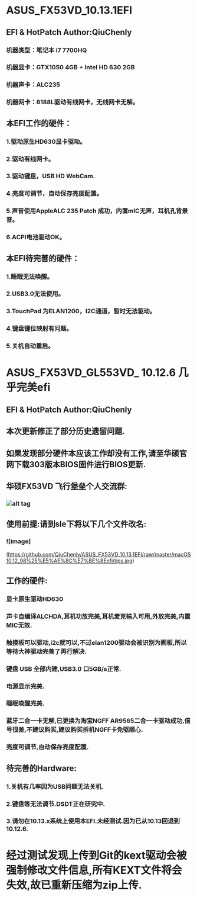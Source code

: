 # ASUS_FX53VD_10.13.1EFI
## EFI & HotPatch Author:QiuChenly
### 机器类型：笔记本 i7 7700HQ
### 机器显卡：GTX1050 4GB + Intel HD 630 2GB
### 机器声卡：ALC235
### 机器网卡：8188L驱动有线网卡，无线网卡无解。
## 本EFI工作的硬件：
### 1.驱动原生HD630显卡驱动。
### 2.驱动有线网卡。
### 3.驱动键盘，USB HD WebCam.
### 4.亮度可调节，自动保存亮度配置。
### 5.声音使用AppleALC 235 Patch 成功，内置mIC无声，耳机孔背景音。
### 6.ACPI电池驱动OK。
## 本EFI待完善的硬件：
### 1.睡眠无法唤醒。
### 2.USB3.0无法使用。
### 3.TouchPad 为ELAN1200，I2C通道，暂时无法驱动。
### 4.键盘键位映射有问题。
### 5.关机自动重启。
# ASUS_FX53VD_GL553VD_ 10.12.6 几乎完美efi
## EFI & HotPatch Author:QiuChenly
## 本次更新修正了部分历史遗留问题.
## 如果发现部分硬件本应该工作却没有工作,请至华硕官网下载303版本BIOS固件进行BIOS更新.
## 华硕FX53VD 飞行堡垒个人交流群:
### ![alt tag](https://raw.github.com/QiuChenly/ASUS_FX53VD_10.13.1EFI/master/macOS10.12_98%25%E5%AE%8C%E7%BE%8Eefi/tips.jpg)

## 使用前提:请到sle下将以下几个文件改名:
### ![image]
(https://github.com/QiuChenly/ASUS_FX53VD_10.13.1EFI/raw/master/macOS10.12_98%25%E5%AE%8C%E7%BE%8Eefi/tips.jpg)

## 工作的硬件:
### 显卡原生驱动HD630
### 声卡自编译ALCHDA,耳机功放完美,耳机麦克输入可用,外放完美,内置MIC无效.
### 触摸板可以驱动,i2c就可以,不过elan1200驱动会被识别为画板,所以等待大神驱动完善了再行解决.
### 键盘 USB 全部内建,USB3.0 口5GB/s正常.
### 电源显示完美.
### 睡眠唤醒完美.
### 蓝牙二合一卡无解,已更换为淘宝NGFF  AR9565二合一卡驱动成功,信号很差,不建议购买,建议购买拆机NGFF卡免驱顺心.
### 亮度可调节,自动保存亮度配置.
## 待完善的Hardware:
### 1.关机有几率因为USB问题无法关机.
### 2.键盘等无法调节.DSDT正在研究中.
### 3.请勿在10.13.x系统上使用本EFI.未经测试.因为已从10.13回退到10.12.6.

# 经过测试发现上传到Git的kext驱动会被强制修改文件信息,所有KEXT文件将会失效,故已重新压缩为zip上传.
